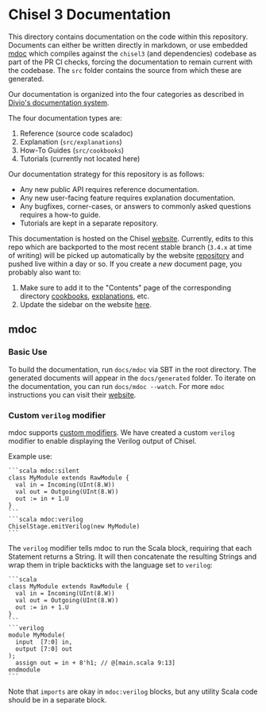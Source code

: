 # Chisel 3 Documentation

This directory contains documentation on the code within this repository.
Documents can either be written directly in markdown, or
use embedded [mdoc](https://scalameta.org/mdoc/)
which compiles against the `chisel3` (and dependencies) codebase
as part of the PR CI checks,
forcing the documentation to remain current with the codebase.
The `src` folder contains the source from which these are generated.

Our documentation is organized into the four categories as described in
[Divio's documentation system](https://documentation.divio.com/).

The four documentation types are:
 1. Reference (source code scaladoc)
 1. Explanation (`src/explanations`)
 1. How-To Guides (`src/cookbooks`)
 1. Tutorials (currently not located here)

Our documentation strategy for this repository is as follows:
 * Any new public API requires reference documentation.
 * Any new user-facing feature requires explanation documentation.
 * Any bugfixes, corner-cases, or answers to commonly asked questions requires a how-to guide.
 * Tutorials are kept in a separate repository.

This documentation is hosted on the Chisel [website](https://www.chisel-lang.org).
Currently, edits to this repo which are backported to the most recent stable branch
(`3.4.x` at time of writing) will be picked up automatically by the
website [repository](https://github.com/freechipsproject/www.chisel-lang.org) and pushed live within
a day or so.
If you create a *new* document page, you probably also want to:
  1. Make sure to add it to the "Contents" page of the corresponding directory [cookbooks](src/cookbooks/cookbooks.md),
   [explanations](src/explanations/explanations.md), etc.
  1. Update the sidebar on the website [here](https://github.com/freechipsproject/www.chisel-lang.org/blob/master/docs/src/main/resources/microsite/data/menu.yml).

## mdoc

### Basic Use

To build the documentation, run `docs/mdoc` via SBT in the root directory. The generated documents
will appear in the `docs/generated` folder. To iterate on the documentation, you can run `docs/mdoc --watch`. For
more `mdoc` instructions you can visit their [website](https://scalameta.org/mdoc/).

### Custom `verilog` modifier

mdoc supports [custom modifiers](https://scalameta.org/mdoc/docs/modifiers.html#postmodifier).
We have created a custom `verilog` modifier to enable displaying the Verilog output of Chisel.

Example use:
````
```scala mdoc:silent
class MyModule extends RawModule {
  val in = Incoming(UInt(8.W))
  val out = Outgoing(UInt(8.W))
  out := in + 1.U
}
```
```scala mdoc:verilog
ChiselStage.emitVerilog(new MyModule)
```
````
The `verilog` modifier tells mdoc to run the Scala block, requiring that each Statement returns a String.
It will then concatenate the resulting Strings and wrap them in triple backticks with the language set to `verilog`:
````
```scala
class MyModule extends RawModule {
  val in = Incoming(UInt(8.W))
  val out = Outgoing(UInt(8.W))
  out := in + 1.U
}
```
```verilog
module MyModule(
  input  [7:0] in,
  output [7:0] out
);
  assign out = in + 8'h1; // @[main.scala 9:13]
endmodule
```
````

Note that `imports` are okay in `mdoc:verilog` blocks, but any utility Scala code should be in a separate block.
